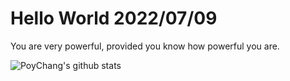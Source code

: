 # Hello World 2022/07/09

You are very powerful, provided you know how powerful you are.

![PoyChang's github stats](https://github-readme-stats.vercel.app/api?username=poychang&show_icons=true&theme=dracula)
